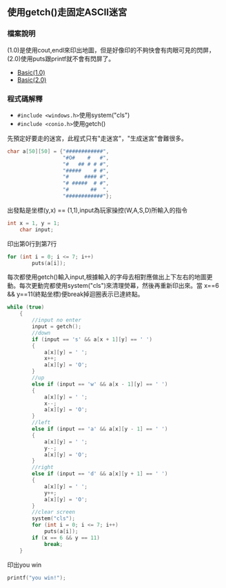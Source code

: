 ## 使用getch()走固定ASCII迷宮

### 檔案說明

(1.0)是使用cout,endl來印出地圖，但是好像印的不夠快會有肉眼可見的閃屏，(2.0)使用puts跟printf就不會有閃屏了。

- [Basic(1.0)](https://github.com/CalvinWan0101/Interesting/blob/master/%E8%B5%B0%E8%BF%B7%E5%AE%AE/Basic(1.0).cpp)
- [Basic(2.0)](https://github.com/CalvinWan0101/Interesting/blob/master/%E8%B5%B0%E8%BF%B7%E5%AE%AE/Basic(2.0).cpp)

### 程式碼解釋

- `#include <windows.h>`使用system("cls")
- `#include <conio.h>`使用getch()

先預定好要走的迷宮，此程式只有"走迷宮"，"生成迷宮"會難很多。
```c++
char a[50][50] = {"############",
                  "#O#    #   #",
                  "#   ## # # #",
                  "#####    # #",
                  "#     #### #",
                  "# #####  # #",
                  "#       ##  ",
                  "############"};
```
出發點是坐標(y,x) == (1,1),input為玩家操控(W,A,S,D)所輸入的指令
```c++
int x = 1, y = 1;
    char input;
```
印出第0行到第7行
```c++
for (int i = 0; i <= 7; i++)
        puts(a[i]);
```
每次都使用getch()輸入input,根據輸入的字母去相對應做出上下左右的地圖更動。每次更動完都使用system("cls")來清理熒幕，然後再重新印出來。當 x==6 && y==11(終點坐標)便break掉迴圈表示已達終點。
```c++
while (true)
    {
        //input no enter
        input = getch();
        //down
        if (input == 's' && a[x + 1][y] == ' ')
        {
            a[x][y] = ' ';
            x++;
            a[x][y] = 'O';
        }
        //up
        else if (input == 'w' && a[x - 1][y] == ' ')
        {
            a[x][y] = ' ';
            x--;
            a[x][y] = 'O';
        }
        //left
        else if (input == 'a' && a[x][y - 1] == ' ')
        {
            a[x][y] = ' ';
            y--;
            a[x][y] = 'O';
        }
        //right
        else if (input == 'd' && a[x][y + 1] == ' ')
        {
            a[x][y] = ' ';
            y++;
            a[x][y] = 'O';
        }
        //clear screen
        system("cls");
        for (int i = 0; i <= 7; i++)
            puts(a[i]);
        if (x == 6 && y == 11)
            break;
    }
```
印出you win
```c++
printf("you win!");
```
